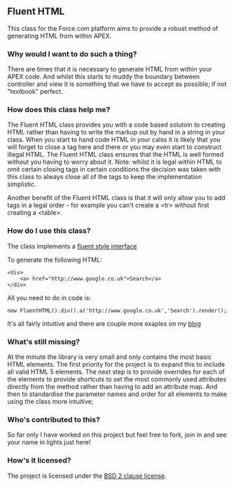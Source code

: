 ## Fluent HTML

This class for the Force.com platform aims to provide a robust method of generating HTML from within APEX.

### Why would I want to do such a thing?

There are times that it is necessary to generate HTML from within your APEX code.  And whilst this starts to muddy the boundary between controller and view it is something that we have to accept as possible; if not "textbook" perfect.  

### How does this class help me?

The Fluent HTML class provides you with a code based solutoin to creating HTML rather than having to write the markup out by hand in a string in your class.  When you start to hand code HTML in your calss it is likely that you will forget to close a tag here and there or you may even start to construct illegal HTML.  The Fluent HTML class ensures that the HTML is well formed without you having to worry about it. Note: whilst it is legal within HTML to omit certain closing tags in certain conditions the decision was taken with this class to always close all of the tags to keep the implementation simplistic.

Another benefit of the Fluent HTML class is that it will only allow you to add tags in a legal order - for example you can't create a &lt;tr&gt; without first creating a &lt;table&gt;.

### How do I use this class?

The class implements a [fluent style interface](http://en.wikipedia.org/wiki/Fluent_interface) 

To generate the following HTML:

    <div>
        <a> href="http://www.google.co.uk">Search</a>
    </div>
    
All you need to do in code is:

    new FluentHTML().div().a('http://www.google.co.uk','Search').render();

It's all fairly intuitive and there are couple more exaples on my [blog](http://smgoodyear.com/2011/06/16/generating-html-from-within-apex/)

### What's still missing?

At the minute the library is very small and only contains the most basic HTML elements.  The first priority for the project is to expand this to include all valid HTML 5 elements.  The next step is to provide overrides for each of the elements to provide shortcuts to set the most commonly used attributes directly from the method rather than having to add an attribute map.  And then to standardise the parameter names and order for all elements to make using the class more intuitive;

### Who's contributed to this?

So far only I have worked on this project but feel free to fork, join in and see your name in lights just here!

### How's it licensed?

The project is licensed under the [BSD 2 clause license](http://www.opensource.org/licenses/bsd-license.php).